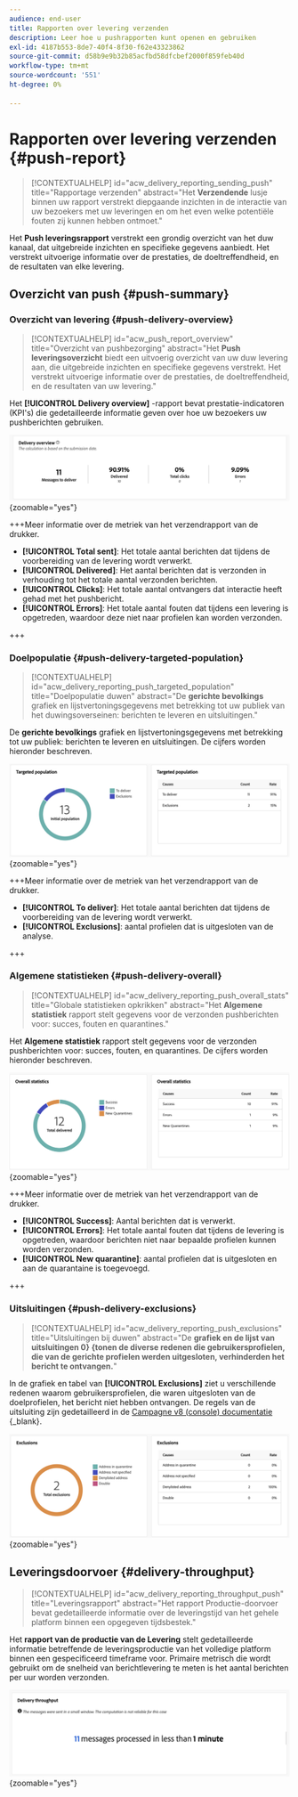 ```yaml
---
audience: end-user
title: Rapporten over levering verzenden
description: Leer hoe u pushrapporten kunt openen en gebruiken
exl-id: 4187b553-8de7-40f4-8f30-f62e43323862
source-git-commit: d58b9e9b32b85acfbd58dfcbef2000f859feb40d
workflow-type: tm+mt
source-wordcount: '551'
ht-degree: 0%

---
```


# Rapporten over levering verzenden {#push-report}

>[!CONTEXTUALHELP]
>id="acw_delivery_reporting_sending_push"
>title="Rapportage verzenden"
>abstract="Het **Verzendende** lusje binnen uw rapport verstrekt diepgaande inzichten in de interactie van uw bezoekers met uw leveringen en om het even welke potentiële fouten zij kunnen hebben ontmoet."

Het **Push leveringsrapport** verstrekt een grondig overzicht van het duw kanaal, dat uitgebreide inzichten en specifieke gegevens aanbiedt. Het verstrekt uitvoerige informatie over de prestaties, de doeltreffendheid, en de resultaten van elke levering.

## Overzicht van push {#push-summary}

### Overzicht van levering {#push-delivery-overview}

>[!CONTEXTUALHELP]
>id="acw_push_report_overview"
>title="Overzicht van pushbezorging"
>abstract="Het **Push leveringsoverzicht** biedt een uitvoerig overzicht van uw duw levering aan, die uitgebreide inzichten en specifieke gegevens verstrekt. Het verstrekt uitvoerige informatie over de prestaties, de doeltreffendheid, en de resultaten van uw levering."

Het **[!UICONTROL Delivery overview]** -rapport bevat prestatie-indicatoren (KPI&#39;s) die gedetailleerde informatie geven over hoe uw bezoekers uw pushberichten gebruiken.

![ Dit schermafbeelding toont het overzichtsrapport van de Levering, dat KPIs over bezoekersbetrokkenheid van duwberichten verstrekt.](assets/reporting_push_3.png){zoomable="yes"}

+++Meer informatie over de metriek van het verzendrapport van de drukker.

* **[!UICONTROL Total sent]**: Het totale aantal berichten dat tijdens de voorbereiding van de levering wordt verwerkt.
* **[!UICONTROL Delivered]**: Het aantal berichten dat is verzonden in verhouding tot het totale aantal verzonden berichten.
* **[!UICONTROL Clicks]**: Het totale aantal ontvangers dat interactie heeft gehad met het pushbericht.
* **[!UICONTROL Errors]**: Het totale aantal fouten dat tijdens een levering is opgetreden, waardoor deze niet naar profielen kan worden verzonden.

+++

### Doelpopulatie {#push-delivery-targeted-population}

>[!CONTEXTUALHELP]
>id="acw_delivery_reporting_push_targeted_population"
>title="Doelpopulatie duwen"
>abstract="De **gerichte bevolkings** grafiek en lijstvertoningsgegevens met betrekking tot uw publiek van het duwingsoverseinen: berichten te leveren en uitsluitingen."

De **gerichte bevolkings** grafiek en lijstvertoningsgegevens met betrekking tot uw publiek: berichten te leveren en uitsluitingen. De cijfers worden hieronder beschreven.

![ Dit schermafbeelding toont de Gerichte bevolkingsgrafiek en de lijst, die gegevens over te leveren berichten en uitsluitingen tonen.](assets/reporting_push_4.png){zoomable="yes"}

+++Meer informatie over de metriek van het verzendrapport van de drukker.

* **[!UICONTROL To deliver]**: Het totale aantal berichten dat tijdens de voorbereiding van de levering wordt verwerkt.
* **[!UICONTROL Exclusions]**: aantal profielen dat is uitgesloten van de analyse.

+++

### Algemene statistieken {#push-delivery-overall}

>[!CONTEXTUALHELP]
>id="acw_delivery_reporting_push_overall_stats"
>title="Globale statistieken opkrikken"
>abstract="Het **Algemene statistiek** rapport stelt gegevens voor de verzonden pushberichten voor: succes, fouten en quarantines."

Het **Algemene statistiek** rapport stelt gegevens voor de verzonden pushberichten voor: succes, fouten, en quarantines. De cijfers worden hieronder beschreven.

![ Dit schermafbeelding toont het Algemene statistische rapport, dat gegevens over succes, fouten, en quarantines voor verzonden pushberichten voorstelt.](assets/reporting_push_5.png){zoomable="yes"}

+++Meer informatie over de metriek van het verzendrapport van de drukker.

* **[!UICONTROL Success]**: Aantal berichten dat is verwerkt.
* **[!UICONTROL Errors]**: Het totale aantal fouten dat tijdens de levering is opgetreden, waardoor berichten niet naar bepaalde profielen kunnen worden verzonden.
* **[!UICONTROL New quarantine]**: aantal profielen dat is uitgesloten en aan de quarantaine is toegevoegd.

+++

### Uitsluitingen {#push-delivery-exclusions}

>[!CONTEXTUALHELP]
>id="acw_delivery_reporting_push_exclusions"
>title="Uitsluitingen bij duwen"
>abstract="De **grafiek en de lijst van uitsluitingen 0&rbrace; &lbrace;tonen de diverse redenen die gebruikersprofielen, die van de gerichte profielen werden uitgesloten, verhinderden het bericht te ontvangen.**"

In de grafiek en tabel van **[!UICONTROL Exclusions]** ziet u verschillende redenen waarom gebruikersprofielen, die waren uitgesloten van de doelprofielen, het bericht niet hebben ontvangen. De regels van de uitsluiting zijn gedetailleerd in de [ Campagne v8 (console) documentatie ](https://experienceleague.adobe.com/docs/campaign/campaign-v8/send/failures/delivery-failures.html#push-error-types){_blank}.

![ Dit het schermschot toont de grafiek en de lijst van Uitzonderingen, die vertoningsredenen verhinderen uitgesloten gebruikersprofielen berichten te ontvangen.](assets/reporting_push_6.png){zoomable="yes"}

## Leveringsdoorvoer {#delivery-throughput}

>[!CONTEXTUALHELP]
>id="acw_delivery_reporting_throughput_push"
>title="Leveringsrapport"
>abstract="Het rapport Productie-doorvoer bevat gedetailleerde informatie over de leveringstijd van het gehele platform binnen een opgegeven tijdsbestek."

Het **rapport van de productie van de Levering** stelt gedetailleerde informatie betreffende de leveringsproductie van het volledige platform binnen een gespecificeerd timeframe voor. Primaire metrisch die wordt gebruikt om de snelheid van berichtlevering te meten is het aantal berichten per uur worden verzonden.

![ Dit schermafbeelding toont het rapport van de productie van de Levering, dat details over de snelheid van de het berichtlevering van het platform binnen een gespecificeerd tijdkader verstrekt.](assets/reporting_push_2.png){zoomable="yes"}